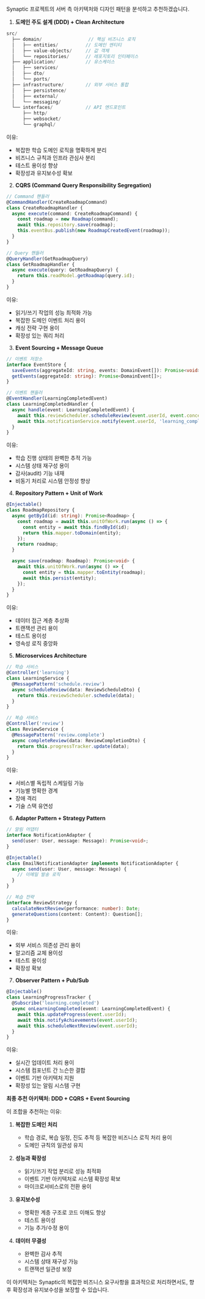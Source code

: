 Synaptic 프로젝트의 서버 측 아키텍처와 디자인 패턴을 분석하고 추천하겠습니다.

1. **도메인 주도 설계 (DDD) + Clean Architecture**
```typescript
src/
  ├── domain/                 // 핵심 비즈니스 로직
  │   ├── entities/          // 도메인 엔티티
  │   ├── value-objects/     // 값 객체
  │   └── repositories/      // 레포지토리 인터페이스
  ├── application/           // 유스케이스
  │   ├── services/         
  │   ├── dto/              
  │   └── ports/            
  ├── infrastructure/        // 외부 서비스 통합
  │   ├── persistence/      
  │   ├── external/         
  │   └── messaging/        
  └── interfaces/            // API 엔드포인트
      ├── http/             
      ├── websocket/        
      └── graphql/          
```
이유:
- 복잡한 학습 도메인 로직을 명확하게 분리
- 비즈니스 규칙과 인프라 관심사 분리
- 테스트 용이성 향상
- 확장성과 유지보수성 확보

2. **CQRS (Command Query Responsibility Segregation)**
```typescript
// Command 핸들러
@CommandHandler(CreateRoadmapCommand)
class CreateRoadmapHandler {
  async execute(command: CreateRoadmapCommand) {
    const roadmap = new Roadmap(command);
    await this.repository.save(roadmap);
    this.eventBus.publish(new RoadmapCreatedEvent(roadmap));
  }
}

// Query 핸들러
@QueryHandler(GetRoadmapQuery)
class GetRoadmapHandler {
  async execute(query: GetRoadmapQuery) {
    return this.readModel.getRoadmap(query.id);
  }
}
```
이유:
- 읽기/쓰기 작업의 성능 최적화 가능
- 복잡한 도메인 이벤트 처리 용이
- 캐싱 전략 구현 용이
- 확장성 있는 쿼리 처리

3. **Event Sourcing + Message Queue**
```typescript
// 이벤트 저장소
interface EventStore {
  saveEvents(aggregateId: string, events: DomainEvent[]): Promise<void>;
  getEvents(aggregateId: string): Promise<DomainEvent[]>;
}

// 이벤트 핸들러
@EventHandler(LearningCompletedEvent)
class LearningCompletedHandler {
  async handle(event: LearningCompletedEvent) {
    await this.reviewScheduler.scheduleReview(event.userId, event.conceptId);
    await this.notificationService.notify(event.userId, 'learning_completed');
  }
}
```
이유:
- 학습 진행 상태의 완벽한 추적 가능
- 시스템 상태 재구성 용이
- 감사(audit) 기능 내재
- 비동기 처리로 시스템 안정성 향상

4. **Repository Pattern + Unit of Work**
```typescript
@Injectable()
class RoadmapRepository {
  async getById(id: string): Promise<Roadmap> {
    const roadmap = await this.unitOfWork.run(async () => {
      const entity = await this.findById(id);
      return this.mapper.toDomain(entity);
    });
    return roadmap;
  }

  async save(roadmap: Roadmap): Promise<void> {
    await this.unitOfWork.run(async () => {
      const entity = this.mapper.toEntity(roadmap);
      await this.persist(entity);
    });
  }
}
```
이유:
- 데이터 접근 계층 추상화
- 트랜잭션 관리 용이
- 테스트 용이성
- 영속성 로직 중앙화

5. **Microservices Architecture**
```typescript
// 학습 서비스
@Controller('learning')
class LearningService {
  @MessagePattern('schedule.review')
  async scheduleReview(data: ReviewScheduleDto) {
    return this.reviewScheduler.schedule(data);
  }
}

// 복습 서비스
@Controller('review')
class ReviewService {
  @MessagePattern('review.complete')
  async completeReview(data: ReviewCompletionDto) {
    return this.progressTracker.update(data);
  }
}
```
이유:
- 서비스별 독립적 스케일링 가능
- 기능별 명확한 경계
- 장애 격리
- 기술 스택 유연성

6. **Adapter Pattern + Strategy Pattern**
```typescript
// 알림 어댑터
interface NotificationAdapter {
  send(user: User, message: Message): Promise<void>;
}

@Injectable()
class EmailNotificationAdapter implements NotificationAdapter {
  async send(user: User, message: Message) {
    // 이메일 발송 로직
  }
}

// 복습 전략
interface ReviewStrategy {
  calculateNextReview(performance: number): Date;
  generateQuestions(content: Content): Question[];
}
```
이유:
- 외부 서비스 의존성 관리 용이
- 알고리즘 교체 용이성
- 테스트 용이성
- 확장성 확보

7. **Observer Pattern + Pub/Sub**
```typescript
@Injectable()
class LearningProgressTracker {
  @Subscribe('learning.completed')
  async onLearningCompleted(event: LearningCompletedEvent) {
    await this.updateProgress(event.userId);
    await this.notifyAchievements(event.userId);
    await this.scheduleNextReview(event.userId);
  }
}
```
이유:
- 실시간 업데이트 처리 용이
- 시스템 컴포넌트 간 느슨한 결합
- 이벤트 기반 아키텍처 지원
- 확장성 있는 알림 시스템 구현

**최종 추천 아키텍처: DDD + CQRS + Event Sourcing**

이 조합을 추천하는 이유:
1. **복잡한 도메인 처리**
   - 학습 경로, 복습 일정, 진도 추적 등 복잡한 비즈니스 로직 처리 용이
   - 도메인 규칙의 일관성 유지

2. **성능과 확장성**
   - 읽기/쓰기 작업 분리로 성능 최적화
   - 이벤트 기반 아키텍처로 시스템 확장성 확보
   - 마이크로서비스로의 전환 용이

3. **유지보수성**
   - 명확한 계층 구조로 코드 이해도 향상
   - 테스트 용이성
   - 기능 추가/수정 용이

4. **데이터 무결성**
   - 완벽한 감사 추적
   - 시스템 상태 재구성 가능
   - 트랜잭션 일관성 보장

이 아키텍처는 Synaptic의 복잡한 비즈니스 요구사항을 효과적으로 처리하면서도, 향후 확장성과 유지보수성을 보장할 수 있습니다.
